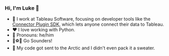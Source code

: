 ### Hi, I'm Luke 👋 

- 🔭 I work at Tableau Software, focusing on developer tools like the [Connector Plugin SDK](https://github.com/tableau/connector-plugin-sdk/), which lets anyone connect their data to Tableau.
- ❤️ I love working with Python.
- 🕺 Pronouns: he/him
- 💚⚽💙 Go Sounders!
- 🥶 My code got sent to the Arctic and I didn't even pack it a sweater.

